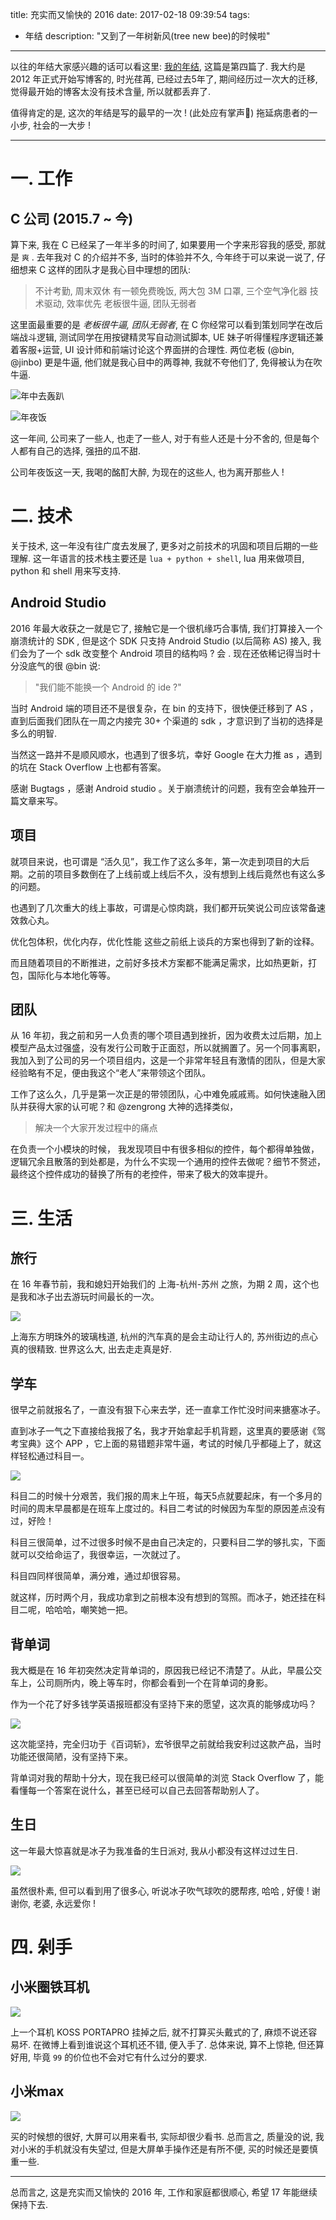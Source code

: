 title: 充实而又愉快的 2016
date: 2017-02-18 09:39:54
tags:
- 年结
description: "又到了一年树新风(tree new bee)的时候啦"
---

以往的年结大家感兴趣的话可以看这里: [我的年结][1], 这篇是第四篇了. 我大约是 2012 年正式开始写博客的, 时光荏苒, 已经过去5年了, 期间经历过一次大的迁移, 觉得最开始的博客太没有技术含量, 所以就都丢弃了. 

值得肯定的是, 这次的年结是写的最早的一次 ! (此处应有掌声👏) 拖延病患者的一小步, 社会的一大步 !

<!--more-->

---

# 一. 工作

## C 公司 (2015.7 ~ 今)

算下来, 我在 C 已经呆了一年半多的时间了, 如果要用一个字来形容我的感受, 那就是 `爽` . 去年我对 C 的介绍并不多, 当时的体验并不久, 今年终于可以来说一说了, 仔细想来 C 这样的团队才是我心目中理想的团队:

> 不计考勤, 周末双休
> 有一顿免费晚饭, 两大包 3M 口罩, 三个空气净化器
> 技术驱动, 效率优先
> 老板很牛逼, 团队无弱者

这里面最重要的是 *老板很牛逼, 团队无弱者*, 在 C 你经常可以看到策划同学在改后端战斗逻辑, 测试同学在用按键精灵写自动测试脚本, UE 妹子听得懂程序逻辑还兼着客服+运营, UI 设计师和前端讨论这个界面拼的合理性. 两位老板 (@bin, @jinbo) 更是牛逼, 他们就是我心目中的两尊神, 我就不夸他们了, 免得被认为在吹牛逼.

![年中去轰趴][3]

![年夜饭][2]

这一年间, 公司来了一些人, 也走了一些人, 对于有些人还是十分不舍的, 但是每个人都有自己的选择, 强扭的瓜不甜. 

公司年夜饭这一天, 我喝的酩酊大醉, 为现在的这些人, 也为离开那些人 !

# 二. 技术

关于技术, 这一年没有往广度去发展了, 更多对之前技术的巩固和项目后期的一些理解. 这一年语言的技术栈主要还是 `lua + python + shell`, lua 用来做项目, python 和 shell 用来写支持.

## Android Studio

2016 年最大收获之一就是它了, 接触它是一个很机缘巧合事情, 我们打算接入一个崩溃统计的 SDK , 但是这个 SDK 只支持 Android Studio (以后简称 AS) 接入, 我们会为了一个 sdk 改变整个 Android 项目的结构吗 ? 会 . 现在还依稀记得当时十分没底气的很 @bin 说: 

> "我们能不能换一个 Android 的 ide ?"

当时 Android 端的项目还不是很复杂，在 bin 的支持下，很快便迁移到了 AS ，直到后面我们团队在一周之内接完 30+ 个渠道的 sdk ，才意识到了当初的选择是多么的明智.

当然这一路并不是顺风顺水，也遇到了很多坑，幸好 Google 在大力推 as ，遇到的坑在 Stack Overflow 上也都有答案。

感谢 Bugtags ，感谢 Android studio 。关于崩溃统计的问题，我有空会单独开一篇文章来写。


## 项目

就项目来说，也可谓是 “活久见”，我工作了这么多年，第一次走到项目的大后期。之前的项目多数倒在了上线前或上线后不久，没有想到上线后竟然也有这么多的问题。

也遇到了几次重大的线上事故，可谓是心惊肉跳，我们都开玩笑说公司应该常备速效救心丸。

优化包体积，优化内存，优化性能 这些之前纸上谈兵的方案也得到了新的诠释。

而且随着项目的不断推进，之前好多技术方案都不能满足需求，比如热更新，打包，国际化与本地化等等。

## 团队

从 16 年初，我之前和另一人负责的哪个项目遇到挫折，因为收费太过后期，加上模型产品太过强盛，没有发行公司敢于正面怼，所以就搁置了。另一个同事离职，我加入到了公司的另一个项目组内，这是一个非常年轻且有激情的团队，但是大家经验略有不足，便由我这个“老人”来带领这个团队。

工作了这么久，几乎是第一次正是的带领团队，心中难免戚戚焉。如何快速融入团队并获得大家的认可呢？和 @zengrong 大神的选择类似，

> 解决一个大家开发过程中的痛点

在负责一个小模块的时候， 我发现项目中有很多相似的控件，每个都得单独做，逻辑冗余且散落的到处都是，为什么不实现一个通用的控件去做呢？细节不赘述，最终这个控件成功的替换了所有的老控件，带来了极大的效率提升。

# 三. 生活

## 旅行

在 16 年春节前，我和媳妇开始我们的 上海-杭州-苏州 之旅，为期 2 周，这个也是我和冰子出去游玩时间最长的一次。

![][10]

上海东方明珠外的玻璃栈道, 杭州的汽车真的是会主动让行人的, 苏州街边的点心真的很精致. 世界这么大, 出去走走真是好.

## 学车

很早之前就报名了，一直没有狠下心来去学，还一直拿工作忙没时间来搪塞冰子。

直到冰子一气之下直接给我报了名，我才开始拿起手机背题，这里真的要感谢《驾考宝典》这个 APP ，它上面的易错题非常牛逼，考试的时候几乎都碰上了，就这样轻松通过科目一。

![][8]

科目二的时候十分艰苦，我们报的周末上午班，每天5点就要起床，有一个多月的时间的周末早晨都是在班车上度过的。科目二考试的时候因为车型的原因差点没有过，好险！

科目三很简单，过不过很多时候不是由自己决定的，只要科目二学的够扎实，下面就可以交给命运了，我很幸运，一次就过了。

科目四同样很简单，满分难，通过却很容易。

就这样，历时两个月，我成功拿到之前根本没有想到的驾照。而冰子，她还挂在科目二呢，哈哈哈，嘲笑她一把。

## 背单词

我大概是在 16 年初突然决定背单词的，原因我已经记不清楚了。从此，早晨公交车上，公司厕所内，晚上等车时，你都会看到一个在背单词的身影。

作为一个花了好多钱学英语报班都没有坚持下来的愿望，这次真的能够成功吗？

![][9]

这次能坚持，完全归功于《百词斩》，宏爷很早之前就给我安利过这款产品，当时功能还很简陋，没有坚持下来。

背单词对我的帮助十分大，现在我已经可以很简单的浏览 Stack Overflow 了，能看懂每一个答案在说什么，甚至已经可以自己去回答帮助别人了。

## 生日

这一年最大惊喜就是冰子为我准备的生日派对, 我从小都没有这样过过生日. 

![][11]

虽然很朴素, 但可以看到用了很多心, 听说冰子吹气球吹的腮帮疼, 哈哈 , 好傻 ! 谢谢你, 老婆, 永远爱你 !

# 四. 剁手

## 小米圈铁耳机

![][6]

上一个耳机 KOSS PORTAPRO 挂掉之后, 就不打算买头戴式的了, 麻烦不说还容易坏. 在微博上看到谁说这个耳机还不错, 便入手了. 总体来说, 算不上惊艳, 但还算好用, 毕竟 `99` 的价位也不会对它有什么过分的要求.

## 小米max

![][7]

买的时候想的很好, 大屏可以用来看书, 实际却很少看书. 总而言之, 质量没的说, 我对小米的手机就没有失望过, 但是大屏单手操作还是有所不便, 买的时候还是要慎重一些.


---

总而言之, 这是充实而又愉快的 2016 年, 工作和家庭都很顺心, 希望 17 年能继续保持下去. 

[1]: http://blog.justbilt.com/categories/%E5%B9%B4%E7%BB%93/
[2]: https://ww3.sinaimg.cn/large/006tNc79ly1fcufg12hhjj30zk0qo0xq.jpg
[3]: https://ww4.sinaimg.cn/large/006tNc79ly1fcufng11glj30zk0qdact.jpg
[4]: /categories/quick-cocos2d-x/
[5]: https://ww1.sinaimg.cn/large/006tNc79ly1fcuga2oqb3j30jh0guad0.jpg
[6]: https://ww2.sinaimg.cn/large/006tNc79ly1fcuxwqotzcj30qd0zkq4e.jpg
[7]: https://ww4.sinaimg.cn/large/006tNc79ly1fcuzds4awbj30zk0qota8.jpg
[8]: https://ww2.sinaimg.cn/large/006tNc79ly1fcuzlkei9nj30zk0qon0u.jpg
[9]: https://ww1.sinaimg.cn/large/006tNc79ly1fcuzpmd3y5j30k00zkgnl.jpg
[10]: https://ww2.sinaimg.cn/large/006tNc79ly1fcuzylbg29j30qd0zkjt3.jpg
[11]: https://ww2.sinaimg.cn/large/006tNc79ly1fcv02ph5dzj30zk0qowgn.jpg


